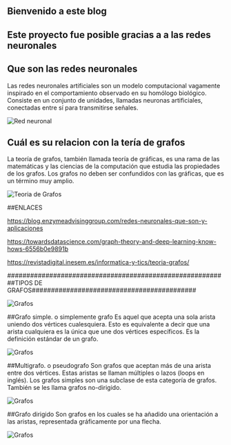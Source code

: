 ## Bienvenido a este blog 

## Este proyecto fue posible gracias a a las redes neuronales
## Que son las redes neuronales
Las redes neuronales artificiales son un modelo computacional vagamente inspirado en el comportamiento observado en su homólogo biológico​. Consiste en un conjunto de unidades, llamadas neuronas artificiales, conectadas entre sí para transmitirse señales.

![Red neuronal](https://www.bravent.net/wp-content/uploads/2019/03/redes-neuronales-post-marzo-WP-1080x870.jpg)





## Cuál es su relacion con la tería de grafos
La teoría de grafos, también llamada teoría de gráficas, es una rama de las matemáticas y las ciencias de la computación que estudia las propiedades de los grafos. Los grafos no deben ser confundidos con las gráficas, que es un término muy amplio.

![Teoria de Grafos](https://3.bp.blogspot.com/-1Sx3DZGK0EY/VdP0ZiWH1EI/AAAAAAAAACI/Nkrw6J35mAA/s1600/222.png)





##ENLACES

https://blog.enzymeadvisinggroup.com/redes-neuronales-que-son-y-aplicaciones

https://towardsdatascience.com/graph-theory-and-deep-learning-know-hows-6556b0e9891b

https://revistadigital.inesem.es/informatica-y-tics/teoria-grafos/


##########################################################TIPOS DE GRAFOS###########################################

![Grafos](http://1.bp.blogspot.com/-gLPN4WksQrI/VdP2Q0SDPoI/AAAAAAAAACY/o0cSmF8K2Ck/s400/444.jpg)

##Grafo simple. o simplemente grafo
Es aquel que acepta una sola arista uniendo dos vértices cualesquiera. Esto es equivalente a decir que una arista cualquiera es la única que une dos vértices específicos. Es la definición estándar de un grafo.

![Grafos](http://3.bp.blogspot.com/-qUoQqe1_YJg/VdP2TOPEQGI/AAAAAAAAACg/3HbZUx8d9ag/s320/555.png)

##Multigrafo. o pseudografo 
Son grafos que aceptan más de una arista entre dos vértices. Estas aristas se llaman múltiples o lazos (loops en inglés). Los grafos simples son una subclase de esta categoría de grafos. También se les llama grafos no-dirigido.

![Grafos](http://2.bp.blogspot.com/-vxdIwKGJTm4/VdP2VoeSC8I/AAAAAAAAACo/mBGulKCJ5QU/s400/666.jpg)

##Grafo dirigido
Son grafos en los cuales se ha añadido una orientación a las aristas, representada gráficamente por una flecha.

![Grafos](http://1.bp.blogspot.com/-16WZvkHds6M/VdP2YGJUZEI/AAAAAAAAACw/D42zUhIzIw4/s400/777.png)


